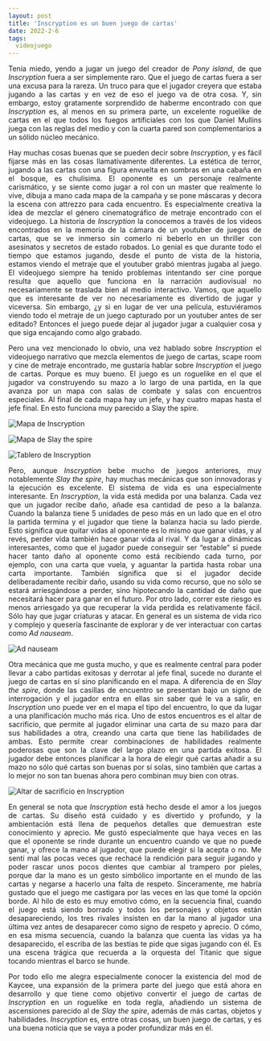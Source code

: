 ```yaml
---
layout: post
title: 'Inscryption es un buen juego de cartas'
date: 2022-2-6
tags:
  videojuego
---
```

<p style='text-align: justify;'>Tenía miedo, yendo a jugar un juego del creador de <i>Pony island</i>, de que <i>Inscryption</i> fuera a ser simplemente raro. Que el juego de cartas fuera a ser una excusa para la rareza. Un truco para que el jugador creyera que estaba jugando a las cartas y en vez de eso el juego va de otra cosa. Y, sin embargo, estoy gratamente sorprendido de haberme encontrado con que <i>Inscryption</i> es, al menos en su primera parte, un excelente roguelike de cartas en el que todos los fuegos artificiales con los que Daniel Mullins juega con las reglas del medio y con la cuarta pared son complementarios a un sólido núcleo mecánico.</p>

<p style='text-align: justify;'>Hay muchas cosas buenas que se pueden decir sobre <i>Inscryption</i>, y es fácil fijarse más en las cosas llamativamente diferentes. La estética de terror, jugando a las cartas con una figura envuelta en sombras en una cabaña en el bosque, es chulísima. El oponente es un personaje realmente carismático, y se siente como jugar a rol con un master que realmente lo vive, dibuja a mano cada mapa de la campaña y se pone máscaras y decora la escena con attrezzo para cada encuentro. Es especialmente creativa la idea de mezclar el género cinematográfico de metraje encontrado con el videojuego. La historia de <i>Inscryption</i> la conocemos a través de los vídeos encontrados en la memoria de la cámara de un youtuber de juegos de cartas, que se ve inmerso sin comerlo ni beberlo en un thriller con asesinatos y secretos de estado robados. Lo genial es que durante todo el tiempo que estamos jugando, desde el punto de vista de la historia, estamos viendo el metraje que el youtuber grabó mientras jugaba al juego. El videojuego siempre ha tenido problemas intentando ser cine porque resulta que aquello que funciona en la narración audiovisual no necesariamente se traslada bien al medio interactivo. Vamos, que aquello que es interesante de ver no necesariamente es divertido de jugar y viceversa. Sin embargo, ¿y si en lugar de ver una película, estuviéramos viendo todo el metraje de un juego capturado por un youtuber antes de ser editado? Entonces el juego puede dejar al jugador jugar a cualquier cosa y que siga encajando como algo grabado.</p>

<p style='text-align: justify;'>Pero una vez mencionado lo obvio, una vez hablado sobre <i>Inscryption</i> el videojuego narrativo que mezcla elementos de juego de cartas, scape room y cine de metraje encontrado, me gustaría hablar sobre <i>Inscryption</i> el juego de cartas. Porque es muy bueno. El juego es un roguelike en el que el jugador va construyendo su mazo a lo largo de una partida, en la que avanza por un mapa con salas de combate y salas con encuentros especiales. Al final de cada mapa hay un jefe, y hay cuatro mapas hasta el jefe final. En esto funciona muy parecido a Slay the spire.</p>

![Mapa de Inscryption](https://raw.githubusercontent.com/asielorz/blog/master/images/inscryption-mapa.png)

![Mapa de Slay the spire](https://raw.githubusercontent.com/asielorz/blog/master/images/slay-the-spire-mapa.png)

![Tablero de Inscryption](https://raw.githubusercontent.com/asielorz/blog/master/images/inscryption-tablero.png)

<p style='text-align: justify;'>Pero, aunque <i>Inscryption</i> bebe mucho de juegos anteriores, muy notablemente <i>Slay the spire</i>, hay muchas mecánicas que son innovadoras y la ejecución es excelente. El sistema de vida es una especialmente interesante. En <i>Inscryption</i>, la vida está medida por una balanza. Cada vez que un jugador recibe daño, añade esa cantidad de peso a la balanza. Cuando la balanza tiene 5 unidades de peso más en un lado que en el otro la partida termina y el jugador que tiene la balanza hacia su lado pierde. Esto significa que quitar vidas al oponente es lo mismo que ganar vidas, y al revés, perder vida también hace ganar vida al rival. Y da lugar a dinámicas interesantes, como que el jugador puede conseguir ser “estable” si puede hacer tanto daño al oponente como está recibiendo cada turno, por ejemplo, con una carta que vuela, y aguantar la partida hasta robar una carta importante. También significa que si el jugador decide deliberadamente recibir daño, usando su vida como recurso, que no sólo se estará arriesgándose a perder, sino hipotecando la cantidad de daño que necesitará hacer para ganar en el futuro. Por otro lado, correr este riesgo es menos arriesgado ya que recuperar la vida perdida es relativamente fácil. Sólo hay que jugar criaturas y atacar. En general es un sistema de vida rico y complejo y quesería fascinante de explorar y de ver interactuar con cartas como <i>Ad nauseam</i>.</p>

![Ad nauseam](https://raw.githubusercontent.com/asielorz/blog/master/images/ad-nauseam.png)

<p style='text-align: justify;'>Otra mecánica que me gusta mucho, y que es realmente central para poder llevar a cabo partidas exitosas y derrotar al jefe final, sucede no durante el juego de cartas en sí sino planificando en el mapa. A diferencia de en <i>Slay the spire</i>, donde las casillas de encuentro se presentan bajo un signo de interrogación y el jugador entra en ellas sin saber qué le va a salir, en <i>Inscryption</i> uno puede ver en el mapa el tipo del encuentro, lo que da lugar a una planificación mucho más rica. Uno de estos encuentros es el altar de sacrificio, que permite al jugador eliminar una carta de su mazo para dar sus habilidades a otra, creando una carta que tiene las habilidades de ambas. Esto permite crear combinaciones de habilidades realmente poderosas que son la clave del largo plazo en una partida exitosa. El jugador debe entonces planificar a la hora de elegir qué cartas añadir a su mazo no sólo qué cartas son buenas por sí solas, sino también que cartas a lo mejor no son tan buenas ahora pero combinan muy bien con otras.</p>

![Altar de sacrificio en Inscryption](https://raw.githubusercontent.com/asielorz/blog/master/images/inscryption-altar.png)

<p style='text-align: justify;'>En general se nota que <i>Inscryption</i> está hecho desde el amor a los juegos de cartas. Su diseño está cuidado y es divertido y profundo, y la ambientación está llena de pequeños detalles que demuestran este conocimiento y aprecio. Me gustó especialmente que haya veces en las que el oponente se rinde durante un encuentro cuando ve que no puede ganar, y ofrece la mano al jugador, que puede elegir si la acepta o no. Me sentí mal las pocas veces que rechacé la rendición para seguir jugando y poder rascar unos pocos dientes que cambiar al trampero por pieles, porque dar la mano es un gesto simbólico importante en el mundo de las cartas y negarse a hacerlo una falta de respeto. Sinceramente, me habría gustado que el juego me castigara por las veces en las que tomé la opción borde. Al hilo de esto es muy emotivo cómo, en la secuencia final, cuando el juego está siendo borrado y todos los personajes y objetos están desapareciendo, los tres rivales insisten en dar la mano al jugador una última vez antes de desaparecer como signo de respeto y aprecio. O cómo, en esa misma secuencia, cuando la balanza que cuenta las vidas ya ha desaparecido, el escriba de las bestias te pide que sigas jugando con él. Es una escena trágica que recuerda a la orquesta del Titanic que sigue tocando mientras el barco se hunde.</p>

<p style='text-align: justify;'>Por todo ello me alegra especialmente conocer la existencia del mod de Kaycee, una expansión de la primera parte del juego que está ahora en desarrollo y que tiene como objetivo convertir el juego de cartas de <i>Inscryption</i> en un roguelike en toda regla, añadiendo un sistema de ascensiones parecido al de <i>Slay the spire</i>, además de más cartas, objetos y habilidades. <i>Inscryption</i> es, entre otras cosas, un buen juego de cartas, y es una buena noticia que se vaya a poder profundizar más en él.</p>
